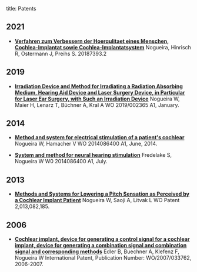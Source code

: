 title: Patents

## 2021
* **[Verfahren zum Verbessern der Hoerqulitaet eines Menschen, Cochlea-Implantat sowie Cochlea-Implantatsystem](https://data.epo.org/publication-server/document?iDocId=6478509&iFormat=0)**
Nogueira, Hinrisch R, Ostermann J, Preihs S.
20187393.2
 
## 2019
* **[Irradiation Device and Method for Irradiating a Radiation Absorbing Medium, Hearing Aid Device and Laser Surgery Device, in Particular for Laser Ear Surgery, with Such an Irradiation Device](https://patentscope.wipo.int/search/en/detail.jsf;jsessionid=CFBEDB590E4E62963F966DEEE1B77CC5.wapp2nB?docId=EP235559135&recNum=17442&office=&queryString=&prevFilter=&sortOption=Pub+Date+Desc&maxRec=73281997)**
Nogueira W, Maier H, Lenarz T, Büchner A, Kral A
WO 2019/002365 A1, January.

## 2014
* **[Method and system for electrical stimulation of a patient's cochlear](https://patents.google.com/patent/WO2014086400A1/nl)**
Nogueira W, Hamacher V
WO 2014086400 A1, June, 2014.

* **[System and method for neural hearing stimulation](https://patentscope.wipo.int/search/en/detail.jsf?docId=WO2014108202)**
Fredelake S, Nogueira W
W0 2014086400 A1, July.

## 2013
* **[Methods and Systems for Lowering a Pitch Sensation as Perceived by a Cochlear Implant Patient](https://patentscope.wipo.int/search/en/detail.jsf?docId=WO2013082185)**
Nogueira W, Saoji A, Litvak L
WO Patent 2,013,082,185.

## 2006
* **[Cochlear implant, device for generating a control signal for a cochlear implant, device for generating a combination signal and combination signal and corresponding methods](https://patents.google.com/patent/US20090157143A1/en)**
Edler B, Buechner A, Klefenz F, Nogueira W
International Patent, Publication Number: WO/2007/033762, 2006-2007.


